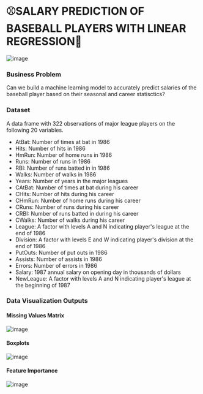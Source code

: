 # ⚾SALARY PREDICTION OF BASEBALL PLAYERS WITH LINEAR REGRESSION🧢

![image](https://user-images.githubusercontent.com/84344512/195834142-476e3375-b46f-4ff0-bfc6-5ee7934f6784.png)

### Business Problem

Can we build a machine learning model to accurately predict salaries of the baseball player based on their seasonal and career statisctics?

### Dataset

A data frame with 322 observations of major league players on the following 20 variables.

* AtBat: Number of times at bat in 1986
* Hits: Number of hits in 1986
* HmRun: Number of home runs in 1986
* Runs: Number of runs in 1986
* RBI: Number of runs batted in in 1986
* Walks: Number of walks in 1986
* Years: Number of years in the major leagues
* CAtBat: Number of times at bat during his career
* CHits: Number of hits during his career
* CHmRun: Number of home runs during his career
* CRuns: Number of runs during his career
* CRBI: Number of runs batted in during his career
* CWalks: Number of walks during his career
* League: A factor with levels A and N indicating player's league at the end of 1986
* Division: A factor with levels E and W indicating player's division at the end of 1986
* PutOuts: Number of put outs in 1986
* Assists: Number of assists in 1986
* Errors: Number of errors in 1986
* Salary: 1987 annual salary on opening day in thousands of dollars
* NewLeague: A factor with levels A and N indicating player's league at the beginning of 1987

### Data Visualization Outputs

#### Missing Values Matrix
![image](https://user-images.githubusercontent.com/84344512/195834640-1f4d1139-1c01-4030-83d3-597b2c7a751a.png)

#### Boxplots
![image](https://user-images.githubusercontent.com/84344512/195834707-b0747f43-9baf-43da-9ac5-d01ea61ff41f.png)

#### Feature Importance
![image](https://user-images.githubusercontent.com/84344512/195834809-e498076d-cea1-4f12-bb97-a79cdc87a850.png)


